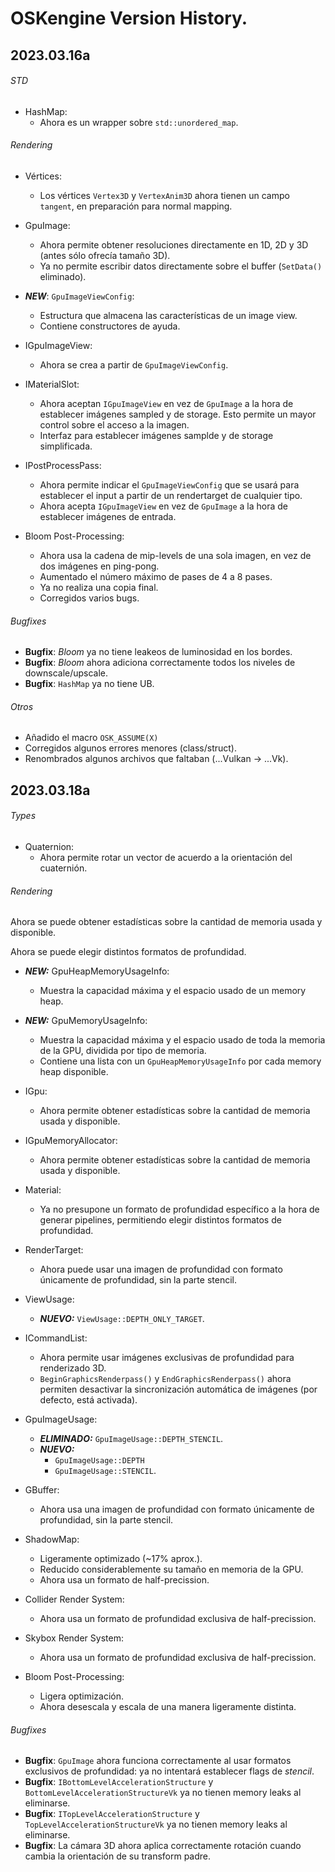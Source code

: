 # OSKengine Version History.

## 2023.03.16a

###### STD

- HashMap:
  - Ahora es un wrapper sobre `std::unordered_map`.

###### Rendering

- Vértices:
  - Los vértices `Vertex3D` y `VertexAnim3D` ahora tienen un campo `tangent`, en preparación para normal mapping.

- GpuImage:
  - Ahora permite obtener resoluciones directamente en 1D, 2D y 3D (antes sólo ofrecía tamaño 3D).
  - Ya no permite escribir datos directamente sobre el buffer (`SetData()` eliminado).

- ***NEW***: `GpuImageViewConfig`:
  - Estructura que almacena las características de un image view.
  - Contiene constructores de ayuda.

- IGpuImageView:
  - Ahora se crea a partir de `GpuImageViewConfig`.
 
- IMaterialSlot:
  - Ahora aceptan `IGpuImageView` en vez de `GpuImage` a la hora de establecer imágenes sampled y de storage. Esto permite un mayor control sobre el acceso a la imagen.
  - Interfaz para establecer imágenes samplde y de storage simplificada.

- IPostProcessPass:
  - Ahora permite indicar el `GpuImageViewConfig` que se usará para establecer el input a partir de un rendertarget de cualquier tipo.
  - Ahora acepta `IGpuImageView` en vez de `GpuImage` a la hora de establecer imágenes de entrada.

- Bloom Post-Processing:
  - Ahora usa la cadena de mip-levels de una sola imagen, en vez de dos imágenes en ping-pong.
  - Aumentado el número máximo de pases de 4 a 8 pases.
  - Ya no realiza una copia final.
  - Corregidos varios bugs.

###### Bugfixes

- **Bugfix**: *Bloom* ya no tiene leakeos de luminosidad en los bordes.
- **Bugfix**: *Bloom* ahora adiciona correctamente todos los niveles de downscale/upscale.
- **Bugfix**: `HashMap` ya no tiene UB.

###### Otros

- Añadido el macro `OSK_ASSUME(X)`
- Corregidos algunos errores menores (class/struct).
- Renombrados algunos archivos que faltaban (...Vulkan -> ...Vk).


## 2023.03.18a

###### Types

- Quaternion:
  - Ahora permite rotar un vector de acuerdo a la orientación del cuaternión.

###### Rendering

Ahora se puede obtener estadísticas sobre la cantidad de memoria usada y disponible.

Ahora se puede elegir distintos formatos de profundidad.

- ***NEW:*** GpuHeapMemoryUsageInfo:
  - Muestra la capacidad máxima y el espacio usado de un memory heap.
  
- ***NEW:*** GpuMemoryUsageInfo:
  - Muestra la capacidad máxima y el espacio usado de toda la memoria de la GPU, dividida por tipo de memoria.
  - Contiene una lista con un `GpuHeapMemoryUsageInfo` por cada memory heap disponible.

- IGpu:
  - Ahora permite obtener estadísticas sobre la cantidad de memoria usada y disponible.

- IGpuMemoryAllocator:
  - Ahora permite obtener estadísticas sobre la cantidad de memoria usada y disponible.

- Material:
  - Ya no presupone un formato de profundidad específico a la hora de generar pipelines, permitiendo elegir distintos formatos de profundidad.

- RenderTarget:
  - Ahora puede usar una imagen de profundidad con formato únicamente de profundidad, sin la parte stencil.

- ViewUsage:
  - ***NUEVO:*** `ViewUsage::DEPTH_ONLY_TARGET`.

- ICommandList:
  - Ahora permite usar imágenes exclusivas de profundidad para renderizado 3D.
  - `BeginGraphicsRenderpass()` y `EndGraphicsRenderpass()` ahora permiten desactivar la sincronización automática de imágenes (por defecto, está activada).

- GpuImageUsage:
  - ***ELIMINADO:*** `GpuImageUsage::DEPTH_STENCIL`.
  - ***NUEVO:*** 
    - `GpuImageUsage::DEPTH`
    - `GpuImageUsage::STENCIL`.

- GBuffer:
  - Ahora usa una imagen de profundidad con formato únicamente de profundidad, sin la parte stencil.

- ShadowMap:
  - Ligeramente optimizado (~17% aprox.).
  - Reducido considerablemente su tamaño en memoria de la GPU.
  - Ahora usa un formato de half-precission.

- Collider Render System:
  - Ahora usa un formato de profundidad exclusiva de half-precission.

- Skybox Render System:
  - Ahora usa un formato de profundidad exclusiva de half-precission.

- Bloom Post-Processing:
  - Ligera optimización.
  - Ahora desescala y escala de una manera ligeramente distinta.

###### Bugfixes

- **Bugfix**: `GpuImage` ahora funciona correctamente al usar formatos exclusivos de profundidad: ya no intentará establecer flags de *stencil*.
- **Bugfix**: `IBottomLevelAccelerationStructure` y `BottomLevelAccelerationStructureVk` ya no tienen memory leaks al eliminarse.
- **Bugfix**: `ITopLevelAccelerationStructure` y `TopLevelAccelerationStructureVk` ya no tienen memory leaks al eliminarse.
- **Bugfix**: La cámara 3D ahora aplica correctamente rotación cuando cambia la orientación de su transform padre.
